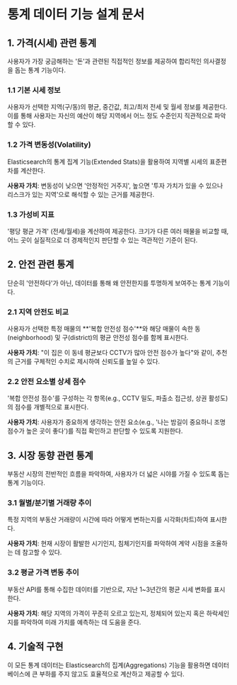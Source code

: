 # 통계 데이터 기능 설계 문서

## 1. 가격(시세) 관련 통계

사용자가 가장 궁금해하는 '돈'과 관련된 직접적인 정보를 제공하여 합리적인 의사결정을 돕는 통계 기능이다.

### 1.1 기본 시세 정보
사용자가 선택한 지역(구/동)의 평균, 중간값, 최고/최저 전세 및 월세 정보를 제공한다. 이를 통해 사용자는 자신의 예산이 해당 지역에서 어느 정도 수준인지 직관적으로 파악할 수 있다.

### 1.2 가격 변동성(Volatility)
Elasticsearch의 통계 집계 기능(Extended Stats)을 활용하여 지역별 시세의 표준편차를 계산한다.

**사용자 가치**: 변동성이 낮으면 '안정적인 거주지', 높으면 '투자 가치가 있을 수 있으나 리스크가 있는 지역'으로 해석할 수 있는 근거를 제공한다.

### 1.3 가성비 지표
'평당 평균 가격' (전세/월세)을 계산하여 제공한다. 크기가 다른 여러 매물을 비교할 때, 어느 곳이 실질적으로 더 경제적인지 판단할 수 있는 객관적인 기준이 된다.

## 2. 안전 관련 통계

단순히 '안전하다'가 아닌, 데이터를 통해 왜 안전한지를 투명하게 보여주는 통계 기능이다.

### 2.1 지역 안전도 비교
사용자가 선택한 특정 매물의 **'복합 안전성 점수'**와 해당 매물이 속한 동(neighborhood) 및 구(district)의 평균 안전성 점수를 함께 표시한다.

**사용자 가치**: "이 집은 이 동네 평균보다 CCTV가 많아 안전 점수가 높다"와 같이, 추천의 근거를 구체적인 수치로 제시하여 신뢰도를 높일 수 있다.

### 2.2 안전 요소별 상세 점수
'복합 안전성 점수'를 구성하는 각 항목(e.g., CCTV 밀도, 파출소 접근성, 상권 활성도)의 점수를 개별적으로 표시한다.

**사용자 가치**: 사용자가 중요하게 생각하는 안전 요소(e.g., '나는 밤길이 중요하니 조명 점수가 높은 곳이 좋다')를 직접 확인하고 판단할 수 있도록 지원한다.

## 3. 시장 동향 관련 통계

부동산 시장의 전반적인 흐름을 파악하여, 사용자가 더 넓은 시야를 가질 수 있도록 돕는 통계 기능이다.

### 3.1 월별/분기별 거래량 추이
특정 지역의 부동산 거래량이 시간에 따라 어떻게 변하는지를 시각화(차트)하여 표시한다.

**사용자 가치**: 현재 시장이 활발한 시기인지, 침체기인지를 파악하여 계약 시점을 조율하는 데 참고할 수 있다.

### 3.2 평균 가격 변동 추이
부동산 API를 통해 수집한 데이터를 기반으로, 지난 1~3년간의 평균 시세 변화를 표시한다.

**사용자 가치**: 해당 지역의 가격이 꾸준히 오르고 있는지, 정체되어 있는지 혹은 하락세인지를 파악하여 미래 가치를 예측하는 데 도움을 준다.

## 4. 기술적 구현

이 모든 통계 데이터는 Elasticsearch의 집계(Aggregations) 기능을 활용하면 데이터베이스에 큰 부하를 주지 않고도 효율적으로 계산하고 제공할 수 있다.